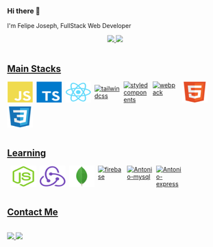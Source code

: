 ### Hi there 👋
I'm Felipe Joseph, FullStack Web Developer


<!--
**FelipeAlmeida010/FelipeALmeida010** is a ✨ _special_ ✨ repository because its `README.md` (this file) appears on your GitHub profile.

Here are some ideas to get you started:


- 🔭 I’m currently working on: JavaScript
- 🌱 I’m currently learning: Development Web
- 👯 I’m looking to collaborate on ...
- 🤔 I’m looking for help with: First Job in Web Development
- 💬 Ask me about: Programming Services
- 📫 How to reach me: felipealmeida@gmail.com or https://www.linkedin.com/in/felipe-almeida-04/
- 😄 Pronouns: Him his



-->

<div align="center">
  <a href="https://github.com/FelipeAlmeida010">
  <img height="180em" src="https://github-readme-stats.vercel.app/api?username=FelipeAlmeida010&show_icons=true&theme=tokyonight&include_all_commits=true&count_private=true"/>
  <img height="180em" src="https://github-readme-stats.vercel.app/api/top-langs/?username=DevVictor19&layout=compact&langs_count=7&theme=tokyonight"/>
</div>
<br>  


## Main Stacks
<div style="display: flex; gap: 8px; align-items: center; flex-wrap:wrap;">
  <img alt="Felipe-Js" height="50" width="60" src="https://raw.githubusercontent.com/devicons/devicon/master/icons/javascript/javascript-plain.svg">
  <img alt="Felipe-ts" height="50" width="60" src="https://raw.githubusercontent.com/devicons/devicon/master/icons/typescript/typescript-original.svg">
  <img alt="Felipe-React" height="50" width="60" src="https://raw.githubusercontent.com/devicons/devicon/master/icons/react/react-original.svg">
  <img src="./assets/tailwind.png" alt="tailwindcss" width="60" />
  <img src="./assets/styled-components.svg" width="60" height="50" alt="styled components" />
  <img src="./assets/webpack.svg" alt="webpack" width="60" height="50">
  <img alt="Antonio-HTML" height="50" width="60" src="https://raw.githubusercontent.com/devicons/devicon/master/icons/html5/html5-original.svg">
  <img alt="Antonio-CSS" height="50" width="60" src="https://raw.githubusercontent.com/devicons/devicon/master/icons/css3/css3-original.svg">
</div>
<br>

## Learning

<div style="display: flex; gap: 8px; align-items: center; flex-wrap:wrap;"><br>
  <img alt="Antonio-node" height="50" width="60" src="https://raw.githubusercontent.com/devicons/devicon/master/icons/nodejs/nodejs-original.svg">
  <img alt="Antonio-redux" height="50" width="60" src="https://raw.githubusercontent.com/devicons/devicon/master/icons/redux/redux-original.svg">
  <img alt="Antonio-mongo" height="50" width="60" src="https://raw.githubusercontent.com/devicons/devicon/master/icons/mongodb/mongodb-original.svg">
  <img src="./assets/firebase.svg" height="50" width="60" alt="firebase">
  <img alt="Antonio-mysql" height="50" width="60" src="https://icongr.am/devicon/mysql-original.svg?size=128&color=currentColor">
  <img alt="Antonio-express" height="50" width="60" src="https://icongr.am/devicon/express-original.svg?size=128&color=83cd29">
</div>
<br>


## Contact Me
 <br>  
 <div> 
  <a href = "mailto:felipealmeida0404@gmail.com">
    <img src="https://img.shields.io/badge/-Gmail-%23333?style=for-the-badge&logo=gmail&logoColor=white" target="_blank">
  </a>
  <a href="https://www.linkedin.com/in/felipe-almeida-04/" target="_blank">
    <img src="https://img.shields.io/badge/-LinkedIn-%230077B5?style=for-the-badge&logo=linkedin&logoColor=white" target="_blank">
  </a> 
</div>
<br>
